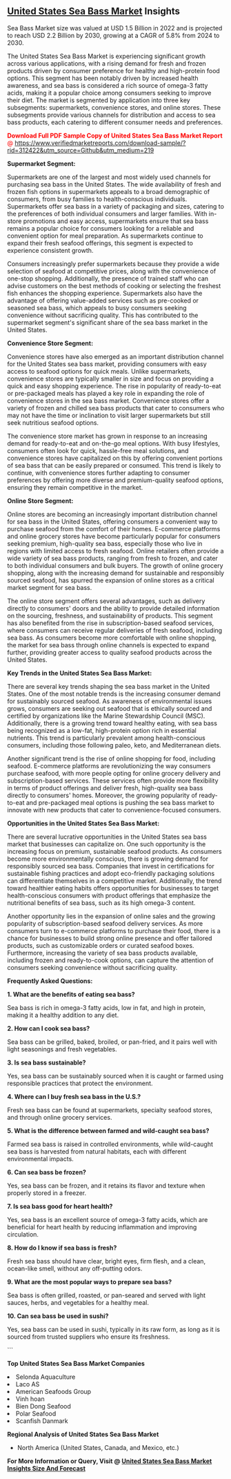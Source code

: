 <h2><a href="https://www.verifiedmarketreports.com/download-sample/?rid=312422&amp;utm_source=Github&amp;utm_medium=219" target="_blank">United States Sea Bass Market</a> Insights</h2><p>Sea Bass Market size was valued at USD 1.5 Billion in 2022 and is projected to reach USD 2.2 Billion by 2030, growing at a CAGR of 5.8% from 2024 to 2030.</p><p> <p>The United States Sea Bass Market is experiencing significant growth across various applications, with a rising demand for fresh and frozen products driven by consumer preference for healthy and high-protein food options. This segment has been notably driven by increased health awareness, and sea bass is considered a rich source of omega-3 fatty acids, making it a popular choice among consumers seeking to improve their diet. The market is segmented by application into three key subsegments: supermarkets, convenience stores, and online stores. These subsegments provide various channels for distribution and access to sea bass products, each catering to different consumer needs and preferences. <p><span class=""><span style="color: #ff0000;"><strong>Download Full PDF Sample Copy of United States Sea Bass Market Report</strong> @ </span><a href="https://www.verifiedmarketreports.com/download-sample/?rid=312422&amp;utm_source=Github&amp;utm_medium=219" target="_blank">https://www.verifiedmarketreports.com/download-sample/?rid=312422&amp;utm_source=Github&amp;utm_medium=219</a></span></p></p> <p><b>Supermarket Segment:</b></p> <p>Supermarkets are one of the largest and most widely used channels for purchasing sea bass in the United States. The wide availability of fresh and frozen fish options in supermarkets appeals to a broad demographic of consumers, from busy families to health-conscious individuals. Supermarkets offer sea bass in a variety of packaging and sizes, catering to the preferences of both individual consumers and larger families. With in-store promotions and easy access, supermarkets ensure that sea bass remains a popular choice for consumers looking for a reliable and convenient option for meal preparation. As supermarkets continue to expand their fresh seafood offerings, this segment is expected to experience consistent growth.</p> <p>Consumers increasingly prefer supermarkets because they provide a wide selection of seafood at competitive prices, along with the convenience of one-stop shopping. Additionally, the presence of trained staff who can advise customers on the best methods of cooking or selecting the freshest fish enhances the shopping experience. Supermarkets also have the advantage of offering value-added services such as pre-cooked or seasoned sea bass, which appeals to busy consumers seeking convenience without sacrificing quality. This has contributed to the supermarket segment's significant share of the sea bass market in the United States.</p> <p><b>Convenience Store Segment:</b></p> <p>Convenience stores have also emerged as an important distribution channel for the United States sea bass market, providing consumers with easy access to seafood options for quick meals. Unlike supermarkets, convenience stores are typically smaller in size and focus on providing a quick and easy shopping experience. The rise in popularity of ready-to-eat or pre-packaged meals has played a key role in expanding the role of convenience stores in the sea bass market. Convenience stores offer a variety of frozen and chilled sea bass products that cater to consumers who may not have the time or inclination to visit larger supermarkets but still seek nutritious seafood options.</p> <p>The convenience store market has grown in response to an increasing demand for ready-to-eat and on-the-go meal options. With busy lifestyles, consumers often look for quick, hassle-free meal solutions, and convenience stores have capitalized on this by offering convenient portions of sea bass that can be easily prepared or consumed. This trend is likely to continue, with convenience stores further adapting to consumer preferences by offering more diverse and premium-quality seafood options, ensuring they remain competitive in the market.</p> <p><b>Online Store Segment:</b></p> <p>Online stores are becoming an increasingly important distribution channel for sea bass in the United States, offering consumers a convenient way to purchase seafood from the comfort of their homes. E-commerce platforms and online grocery stores have become particularly popular for consumers seeking premium, high-quality sea bass, especially those who live in regions with limited access to fresh seafood. Online retailers often provide a wide variety of sea bass products, ranging from fresh to frozen, and cater to both individual consumers and bulk buyers. The growth of online grocery shopping, along with the increasing demand for sustainable and responsibly sourced seafood, has spurred the expansion of online stores as a critical market segment for sea bass.</p> <p>The online store segment offers several advantages, such as delivery directly to consumers' doors and the ability to provide detailed information on the sourcing, freshness, and sustainability of products. This segment has also benefited from the rise in subscription-based seafood services, where consumers can receive regular deliveries of fresh seafood, including sea bass. As consumers become more comfortable with online shopping, the market for sea bass through online channels is expected to expand further, providing greater access to quality seafood products across the United States.</p> <p><b>Key Trends in the United States Sea Bass Market:</b></p> <p>There are several key trends shaping the sea bass market in the United States. One of the most notable trends is the increasing consumer demand for sustainably sourced seafood. As awareness of environmental issues grows, consumers are seeking out seafood that is ethically sourced and certified by organizations like the Marine Stewardship Council (MSC). Additionally, there is a growing trend toward healthy eating, with sea bass being recognized as a low-fat, high-protein option rich in essential nutrients. This trend is particularly prevalent among health-conscious consumers, including those following paleo, keto, and Mediterranean diets.</p> <p>Another significant trend is the rise of online shopping for food, including seafood. E-commerce platforms are revolutionizing the way consumers purchase seafood, with more people opting for online grocery delivery and subscription-based services. These services often provide more flexibility in terms of product offerings and deliver fresh, high-quality sea bass directly to consumers' homes. Moreover, the growing popularity of ready-to-eat and pre-packaged meal options is pushing the sea bass market to innovate with new products that cater to convenience-focused consumers.</p> <p><b>Opportunities in the United States Sea Bass Market:</b></p> <p>There are several lucrative opportunities in the United States sea bass market that businesses can capitalize on. One such opportunity is the increasing focus on premium, sustainable seafood products. As consumers become more environmentally conscious, there is growing demand for responsibly sourced sea bass. Companies that invest in certifications for sustainable fishing practices and adopt eco-friendly packaging solutions can differentiate themselves in a competitive market. Additionally, the trend toward healthier eating habits offers opportunities for businesses to target health-conscious consumers with product offerings that emphasize the nutritional benefits of sea bass, such as its high omega-3 content.</p> <p>Another opportunity lies in the expansion of online sales and the growing popularity of subscription-based seafood delivery services. As more consumers turn to e-commerce platforms to purchase their food, there is a chance for businesses to build strong online presence and offer tailored products, such as customizable orders or curated seafood boxes. Furthermore, increasing the variety of sea bass products available, including frozen and ready-to-cook options, can capture the attention of consumers seeking convenience without sacrificing quality.</p> <p><b>Frequently Asked Questions:</b></p> <p><b>1. What are the benefits of eating sea bass?</b></p> <p>Sea bass is rich in omega-3 fatty acids, low in fat, and high in protein, making it a healthy addition to any diet.</p> <p><b>2. How can I cook sea bass?</b></p> <p>Sea bass can be grilled, baked, broiled, or pan-fried, and it pairs well with light seasonings and fresh vegetables.</p> <p><b>3. Is sea bass sustainable?</b></p> <p>Yes, sea bass can be sustainably sourced when it is caught or farmed using responsible practices that protect the environment.</p> <p><b>4. Where can I buy fresh sea bass in the U.S.?</b></p> <p>Fresh sea bass can be found at supermarkets, specialty seafood stores, and through online grocery services.</p> <p><b>5. What is the difference between farmed and wild-caught sea bass?</b></p> <p>Farmed sea bass is raised in controlled environments, while wild-caught sea bass is harvested from natural habitats, each with different environmental impacts.</p> <p><b>6. Can sea bass be frozen?</b></p> <p>Yes, sea bass can be frozen, and it retains its flavor and texture when properly stored in a freezer.</p> <p><b>7. Is sea bass good for heart health?</b></p> <p>Yes, sea bass is an excellent source of omega-3 fatty acids, which are beneficial for heart health by reducing inflammation and improving circulation.</p> <p><b>8. How do I know if sea bass is fresh?</b></p> <p>Fresh sea bass should have clear, bright eyes, firm flesh, and a clean, ocean-like smell, without any off-putting odors.</p> <p><b>9. What are the most popular ways to prepare sea bass?</b></p> <p>Sea bass is often grilled, roasted, or pan-seared and served with light sauces, herbs, and vegetables for a healthy meal.</p> <p><b>10. Can sea bass be used in sushi?</b></p> <p>Yes, sea bass can be used in sushi, typically in its raw form, as long as it is sourced from trusted suppliers who ensure its freshness.</p> ```</p><p><strong>Top United States Sea Bass Market Companies</strong></p><div data-test-id=""><p><li>Selonda Aquaculture</li><li> Laco AS</li><li> American Seafoods Group</li><li> Vinh hoan</li><li> Bien Dong Seafood</li><li> Polar Seafood</li><li> Scanfish Danmark</li></p><div><strong>Regional Analysis of&nbsp;United States Sea Bass Market</strong></div><ul><li dir="ltr"><p dir="ltr">North America&nbsp;(United States, Canada, and Mexico, etc.)</p></li></ul><p><strong>For More Information or Query, Visit @&nbsp;</strong><strong><a href="https://www.verifiedmarketreports.com/product/sea-bass-market/?utm_source=Github&amp;utm_medium=219" target="_blank">United States Sea Bass Market Insights Size And Forecast</a></strong></p></div>
